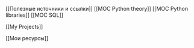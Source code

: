 [[Полезные источники и ссылки]]
[[MOC Python theory]]
[[MOC Python libraries]]
[[MOC SQL]]

[[My Projects]]

[[Мои ресурсы]]